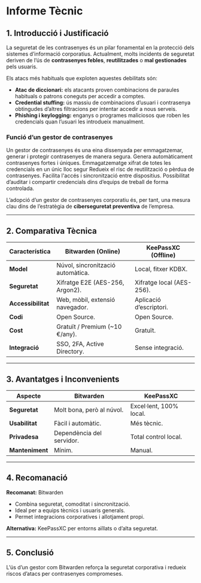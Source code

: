 # Informe Tècnic

## 1. Introducció i Justificació

La seguretat de les contrasenyes és un pilar fonamental en la protecció dels sistemes d’informació corporatius. Actualment, molts incidents de seguretat deriven de l’ús de **contrasenyes febles**, **reutilitzades** o **mal gestionades** pels usuaris.  

Els atacs més habituals que exploten aquestes debilitats són:

- **Atac de diccionari:** els atacants proven combinacions de paraules habituals o patrons coneguts per accedir a comptes.  
- **Credential stuffing:** ús massiu de combinacions d’usuari i contrasenya obtingudes d’altres filtracions per intentar accedir a nous serveis.  
- **Phishing i keylogging:** enganys o programes maliciosos que roben les credencials quan l’usuari les introdueix manualment.  

### Funció d’un gestor de contrasenyes

Un gestor de contrasenyes és una eina dissenyada per emmagatzemar, generar i protegir contrasenyes de manera segura. Genera automàticament contrasenyes fortes i úniques. Emmagatzematge xifrat de totes les credencials en un únic lloc segur Redueix el risc de reutilització o pèrdua de contrasenyes. Facilita l'accés i sincronització entre dispositius.  Possibilitat d’auditar i compartir credencials dins d’equips de treball de forma controlada.

L’adopció d’un gestor de contrasenyes corporatiu és, per tant, una mesura clau dins de l’estratègia de **ciberseguretat preventiva** de l’empresa.

---

## 2. Comparativa Tècnica

| **Característica** | **Bitwarden (Online)** | **KeePassXC (Offline)** |
|-----------------|------------------------|--------------------------|
| **Model** | Núvol, sincronització automàtica. | Local, fitxer KDBX. |
| **Seguretat** | Xifratge E2E (AES-256, Argon2). | Xifratge local (AES-256). |
| **Accessibilitat** | Web, mòbil, extensió navegador. | Aplicació d’escriptori. |
| **Codi** | Open Source. | Open Source. |
| **Cost** | Gratuït / Premium (~10 €/any). | Gratuït. |
| **Integració** | SSO, 2FA, Active Directory. | Sense integració. |

---

## 3. Avantatges i Inconvenients

| **Aspecte** | **Bitwarden** | **KeePassXC** |
|----------|----------------|---------------|
| **Seguretat** | Molt bona, però al núvol. | Excel·lent, 100% local. |
| **Usabilitat** | Fàcil i automàtic. | Més tècnic. |
| **Privadesa** | Dependència del servidor. | Total control local. |
| **Manteniment** | Mínim. | Manual. |

---

## 4. Recomanació

**Recomanat:** Bitwarden

- Combina seguretat, comoditat i sincronització.  
- Ideal per a equips tècnics i usuaris generals.  
- Permet integracions corporatives i allotjament propi.  

**Alternativa:** KeePassXC per entorns aïllats o d’alta seguretat.

---

## 5. Conclusió

L’ús d’un gestor com Bitwarden reforça la seguretat corporativa i redueix riscos d’atacs per contrasenyes compromeses.

